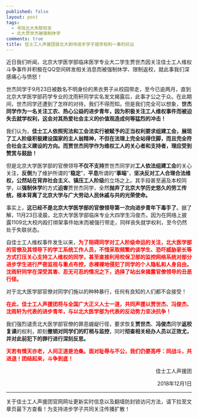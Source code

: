 ```yaml
---
published: false
layout: post
tags: 
  - 寻找北大失联校友
  - 北大贾世杰被强制休学
comments: true
title: 佳士工人声援团就北大剥夺进步学子就学权利一事的抗议
---
```


近日我们听闻，北京大学医学部临床医学专业大二学生贾世杰因关注佳士工人维权斗争事件并积极在QQ空间转发相关消息而被强制休学、限制返校，就此事我们深感痛心与愤怒！

世杰同学于9月23日被数名不明身份的黑衣男子从校园带走，至今已逾两月，直到北京大学医学部药学专业的沈雨轩同学实名发文揭露后，此事才公之于众。在此期间，世杰同学还遭到了怎样的对待，我们不得而知。但是我们完全可以想象，**世杰同学作为一名关注工农、热心公益的进步青年，因为积极关注工人维权事件而被迫失去就学权利，这会对其热爱社会主义的价值观造成何等猛烈的冲击！**

我们认为，**佳士工人依照宪法和工会法实行被赋予的正当权利要求组建工会，展现了工人阶级积极建设国家的主人翁精神，不但在法理上完全站得住脚，而且完全符合社会主义建设的方向。而贾世杰同学作为维权工人的关心者和支持者，理应受到赞赏与鼓励！**

但是北京大学医学部的官僚领导**不仅不支持**贾世杰同学对**工人依法组建工会**的关心关注，**反倒**为了维护所谓的“**稳定**”，**平息**所谓的“**事端**”，**坚决反对工人合理合法维权，公然站在背弃社会主义、镇压工人阶级**的立场之上。其手段甚至遍及本校同学，以**强制休学**的方式**迫害**贾世杰同学，全然**抛弃了北京大学历史悠久的劳工传统，根本背离了北京大学与广大劳动人民休戚与共的光荣使命。**

事实上，**这已经不是北京大学医学部的官僚领导第一次向进步青年下毒手了**。据了解，11月23日凌晨，北京大学医学部临床专业大四学生冯俊杰，因为在网络上披露1109北大校内殴打绑架事件始末而被强行带走，同样丧失就学权利，至今仍然处于失联状态。

自佳士工人维权事件发生以来，<span style="color: #ff0000;"><strong>为了阻碍同学对工人阶级命运的关注，北大医学部的官僚及其领导下的学工系统工作人员，不惜采取频繁约谈学生、恐吓威胁家长等方式打压关心支持工人维权的同学，甚至直接利用校保卫部的监控网络系统对部分进步学生进行严密监视与重点布控，赤裸裸地侵犯了同学的个人隐私和人身自由。沈雨轩同学在深受其害、忍无可忍的情况之下，选择了站出来揭露官僚领导的丑恶行径。</strong></span>

对于北大医学部官僚对同学们施以的种种暴行，任何有良知的人们都不会接受！

<span style="color: #ff0000;"><strong>在此，佳士工人声援团将与全国广大正义人士一道，共同声援以贾世杰、冯俊杰、沈雨轩为代表的进步青年，与以北大医学部为代表的反动势力坚决抗争！</strong></span>

我们强烈谴责北大医学部官僚的罪恶龌龊行径，要求恢复**贾世杰**、**冯俊杰**同学**返校复课**的权利，即刻**撤销对同学们的盯梢与监控**，同时**彻查相关经办人员以正效尤，并对此前犯下的罪行进行深刻反思。**

<span style="color: #ff0000;"><strong>天若有情天亦老，人间正道是沧桑。面对耻辱与不公，我们仍要高呼：同战斗，共进退！团结起来，斗争到底！</strong></span>

<p align="right">佳士工人声援团</p>
<p align="right">2018年12月1日</p>

---
关于佳士工人声援团官网网址更新实时信息以及翻墙防封锁访问方法，请下拉至文章页最下方查看！为支持进步学子共同关注传播扩散！
